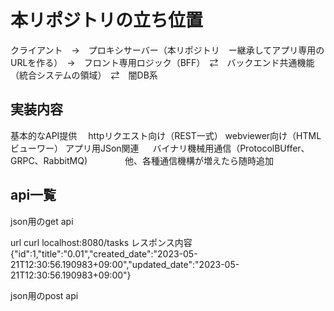 # 本リポジトリの立ち位置

クライアント　→　プロキシサーバー（本リポジトリ　ー継承してアプリ専用のURLを作る）　→　フロント専用ロジック（BFF）　⇄　バックエンド共通機能（統合システムの領域）　⇄　闇DB系

## 実装内容

基本的なAPI提供
　httpリクエスト向け（REST一式）
      webviewer向け（HTMLビューワー）
      アプリ用JSon関連
　    バイナリ機械用通信（ProtocolBUffer、GRPC、RabbitMQ)
　　　　他、各種通信機構が増えたら随時追加


## api一覧

json用のget api

url
curl localhost:8080/tasks
レスポンス内容
{"id":1,"title":"0.01","created_date":"2023-05-21T12:30:56.190983+09:00","updated_date":"2023-05-21T12:30:56.190983+09:00"}

json用のpost api


                      